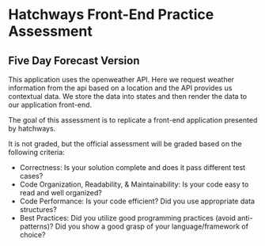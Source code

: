 # Hatchways Front-End Practice Assessment

## Five Day Forecast Version

This application uses the openweather API.
Here we request weather information from the api based on a location and the API provides us contextual data.
We store the data into states and then render the data to our application front-end.


The goal of this assessment is to replicate a front-end application presented by hatchways.

It is not graded, but the official assessment will be graded based on the following criteria:

- Correctness: Is your solution complete and does it pass different test cases?
- Code Organization, Readability, & Maintainability: Is your code easy to read and
  well organized?
- Code Performance: Is your code efficient? Did you use appropriate data
  structures?
- Best Practices: Did you utilize good programming practices (avoid anti-patterns)? Did you show a good grasp of your language/framework of choice?

